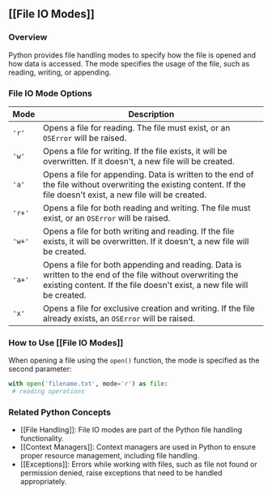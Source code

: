 ## [[File IO Modes]]

### Overview
Python provides file handling modes to specify how the file is opened and how data is accessed. The mode specifies the usage of the file, such as reading, writing, or appending.

### File IO Mode Options
| Mode | Description |
|---|---|
| `'r'` | Opens a file for reading. The file must exist, or an `OSError` will be raised. |
| `'w'` | Opens a file for writing. If the file exists, it will be overwritten. If it doesn't, a new file will be created. |
| `'a'` | Opens a file for appending. Data is written to the end of the file without overwriting the existing content. If the file doesn't exist, a new file will be created. |
| `'r+'` | Opens a file for both reading and writing. The file must exist, or an `OSError` will be raised. |
| `'w+'` | Opens a file for both writing and reading. If the file exists, it will be overwritten. If it doesn't, a new file will be created. |
| `'a+'` | Opens a file for both appending and reading. Data is written to the end of the file without overwriting the existing content. If the file doesn't exist, a new file will be created. |
| `'x'` | Opens a file for exclusive creation and writing. If the file already exists, an `OSError` will be raised. |

### How to Use [[File IO Modes]]
When opening a file using the `open()` function, the mode is specified as the second parameter:

```python
with open('filename.txt', mode='r') as file:
 # reading operations
```

### Related Python Concepts
- [[File Handling]]: File IO modes are part of the Python file handling functionality.
- [[Context Managers]]: Context managers are used in Python to ensure proper resource management, including file handling.
- [[Exceptions]]: Errors while working with files, such as file not found or permission denied, raise exceptions that need to be handled appropriately.